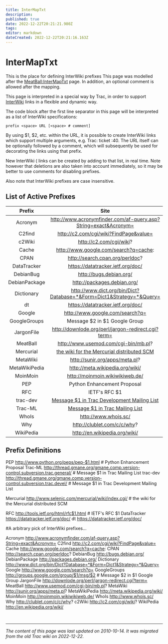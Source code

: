 ```yaml
---
title: InterMapTxt
description: 
published: true
date: 2022-12-22T20:21:21.980Z
tags: 
editor: markdown
dateCreated: 2022-12-22T20:21:16.163Z
---
```


# InterMapTxt
This is the place for defining InterWiki prefixes
This page was modelled after the [MeatBall:InterMapTxt](http://meatballwiki.org/wiki/InterMapTxt) page. In addition, an optional comment is allowed after the mapping.

This page is interpreted in a special way by Trac, in order to support [InterWiki](/group/rtgwg/InterWiki) links in a flexible and dynamic way.

The code block after the first line separator in this page will be interpreted as a list of InterWiki specifications:

`prefix <space> URL [<space> # comment]`
  
By using $1, $2, etc. within the URL, it is possible to create InterWiki links which support multiple arguments, e.g. Trac: ticket :40. The URL itself can be optionally followed by a comment, which will subsequently be used for decorating the links using that prefix.

New InterWiki ( links can be created by adding to that list, in real time. Note however that deletions are also taken into account immediately, so it may be better to use comments for disabling prefixes.

Also note that InterWiki prefixes are case insensitive.

## List of Active Prefixes 
  |     Prefix    |                                 Site                                 |
|:-------------:|:--------------------------------------------------------------------:|
| Acronym       | http://www.acronymfinder.com/af-query.asp?String=exact&Acronym=      |
| C2find        | http://c2.com/cgi/wiki?FindPage&value=                               |
| c2Wiki        | http://c2.com/cgi/wiki?                                              |
| Cache         | http://www.google.com/search?q=cache:                                |
| CPAN          | http://search.cpan.org/perldoc?                                      |
| DataTracker   | https://datatracker.ietf.org/doc/                                    |
| DebianBug     | http://bugs.debian.org/                                              |
| DebianPackage | http://packages.debian.org/                                          |
| Dictionary    | http://www.dict.org/bin/Dict?Database=*&Form=Dict1&Strategy=*&Query= |
| dt            | https://datatracker.ietf.org/doc/                                    |
| Google        | http://www.google.com/search?q=                                      |
| GoogleGroups  | Message $2 in $1 Google Group                                        |
| JargonFile    | http://downlode.org/perl/jargon-redirect.cgi?term=                   |
| MeatBall      | http://www.usemod.com/cgi-bin/mb.pl?                                 |
| Mercurial     | [the wiki for the Mercurial distributed SCM](http://www.selenic.com/mercurial/wiki/index.cgi/)                           |
| MetaWiki      | http://sunir.org/apps/meta.pl?                                       |
| MetaWikiPedia | http://meta.wikipedia.org/wiki/                                      |
| MoinMoin      | http://moinmoin.wikiwikiweb.de/                                      |
| PEP           | Python Enhancement Proposal                                          |
| RFC           | IETF's RFC $1                                                        |
| trac-dev      | [Message $1 in Trac Development Mailing List](http://thread.gmane.org/gmane.comp.version-control.subversion.trac.devel/)                          |
| Trac-ML       | [Message $1 in Trac Mailing List](http://thread.gmane.org/gmane.comp.version-control.subversion.trac.general/)                                      |
| WhoIs         | http://www.whois.sc/                                                 |
| Why           | http://clublet.com/c/c/why?                                          |
| WikiPedia     | http://en.wikipedia.org/wiki/                                        |
## Prefix Definitions
PEP     http://www.python.org/peps/pep-$1.html                                       # Python Enhancement Proposal 
Trac-ML  http://thread.gmane.org/gmane.comp.version-control.subversion.trac.general/ # Message $1 in Trac Mailing List
trac-dev http://thread.gmane.org/gmane.comp.version-control.subversion.trac.devel/   # Message $1 in Trac Development Mailing List

Mercurial http://www.selenic.com/mercurial/wiki/index.cgi/ # the wiki for the Mercurial distributed SCM

RFC		http://tools.ietf.org/html/rfc$1.html # IETF's RFC $1
DataTracker	https://datatracker.ietf.org/doc/
dt		https://datatracker.ietf.org/doc/

#A arbitrary pick of InterWiki prefixes...

Acronym          http://www.acronymfinder.com/af-query.asp?String=exact&Acronym=
C2find           http://c2.com/cgi/wiki?FindPage&value=
Cache            http://www.google.com/search?q=cache:
CPAN             http://search.cpan.org/perldoc?
DebianBug        http://bugs.debian.org/
DebianPackage    http://packages.debian.org/
Dictionary       http://www.dict.org/bin/Dict?Database=*&Form=Dict1&Strategy=*&Query=
Google           http://www.google.com/search?q=
GoogleGroups     http://groups.google.com/group/$1/msg/$2        # Message $2 in $1 Google Group
JargonFile       http://downlode.org/perl/jargon-redirect.cgi?term=
MeatBall         http://www.usemod.com/cgi-bin/mb.pl?
MetaWiki         http://sunir.org/apps/meta.pl?
MetaWikiPedia    http://meta.wikipedia.org/wiki/
MoinMoin         http://moinmoin.wikiwikiweb.de/
WhoIs            http://www.whois.sc/
Why              http://clublet.com/c/c/why?
c2Wiki             http://c2.com/cgi/wiki?
WikiPedia        http://en.wikipedia.org/wiki/ 

&nbsp;
&nbsp;
&nbsp;

---

*The content of this page was last updated on 2010-10-14. It was migrated from the old Trac wiki on 2022-12-22.*
  